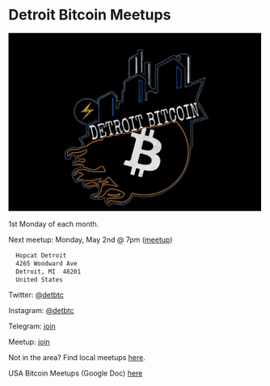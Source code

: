 # Detroit Bitcoin Meetups

<img src="images/photo_2021-10-11_10-59-55.jpg" width="500" />

1st Monday of each month.

Next meetup: Monday, May 2nd @ 7pm ([meetup](https://www.meetup.com/detbtc/events/285447889/))

```
  Hopcat Detroit
  4265 Woodward Ave
  Detroit, MI  48201
  United States
```

Twitter: [@detbtc](https://twitter.com/detbtc)

Instagram: [@detbtc](https://www.instagram.com/detbtc/)

Telegram: [join](https://t.me/joinchat/yGQE6x2CRalmMTIx)

Meetup: [join](https://www.meetup.com/detbtc/)


Not in the area? Find local meetups [here](https://bitcoin-only.com/meetups).

USA Bitcoin Meetups (Google Doc) [here](https://docs.google.com/spreadsheets/d/1UzyzzI08MJjW3qPniMIJrWlwfGbH_aeUJgzfFa-D4YY/edit#gid=0)
